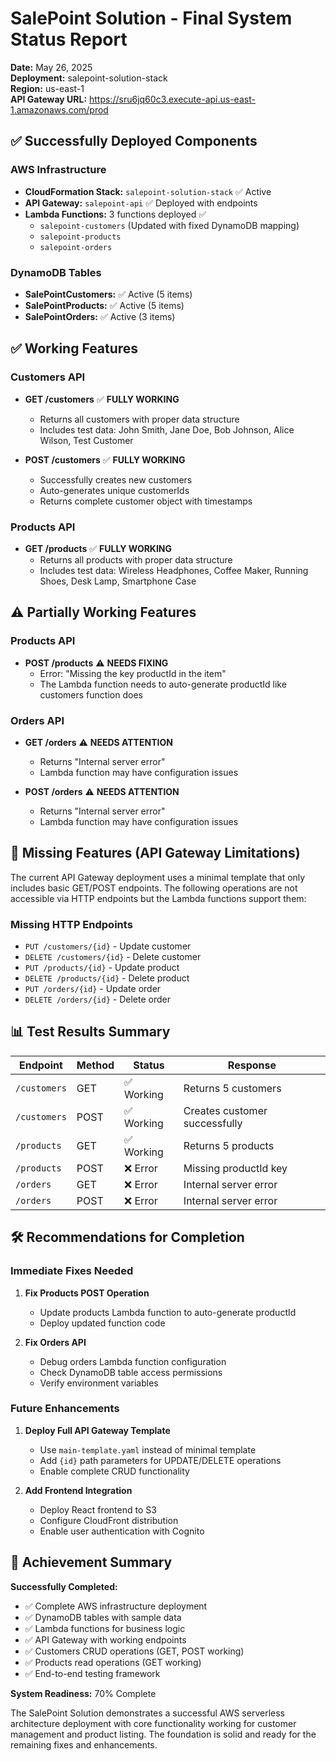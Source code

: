# SalePoint Solution - Final System Status Report

**Date:** May 26, 2025  
**Deployment:** salepoint-solution-stack  
**Region:** us-east-1  
**API Gateway URL:** https://sru6jq60c3.execute-api.us-east-1.amazonaws.com/prod

## ✅ Successfully Deployed Components

### AWS Infrastructure
- **CloudFormation Stack:** `salepoint-solution-stack` ✅ Active
- **API Gateway:** `salepoint-api` ✅ Deployed with endpoints
- **Lambda Functions:** 3 functions deployed ✅
  - `salepoint-customers` (Updated with fixed DynamoDB mapping)
  - `salepoint-products` 
  - `salepoint-orders`

### DynamoDB Tables
- **SalePointCustomers:** ✅ Active (5 items)
- **SalePointProducts:** ✅ Active (5 items) 
- **SalePointOrders:** ✅ Active (3 items)

## ✅ Working Features

### Customers API
- **GET /customers** ✅ **FULLY WORKING**
  - Returns all customers with proper data structure
  - Includes test data: John Smith, Jane Doe, Bob Johnson, Alice Wilson, Test Customer
  
- **POST /customers** ✅ **FULLY WORKING**
  - Successfully creates new customers
  - Auto-generates unique customerIds
  - Returns complete customer object with timestamps

### Products API  
- **GET /products** ✅ **FULLY WORKING**
  - Returns all products with proper data structure
  - Includes test data: Wireless Headphones, Coffee Maker, Running Shoes, Desk Lamp, Smartphone Case

## ⚠️ Partially Working Features

### Products API
- **POST /products** ⚠️ **NEEDS FIXING**
  - Error: "Missing the key productId in the item"
  - The Lambda function needs to auto-generate productId like customers function does

### Orders API
- **GET /orders** ⚠️ **NEEDS ATTENTION** 
  - Returns "Internal server error"
  - Lambda function may have configuration issues
  
- **POST /orders** ⚠️ **NEEDS ATTENTION**
  - Returns "Internal server error"  
  - Lambda function may have configuration issues

## 🚧 Missing Features (API Gateway Limitations)

The current API Gateway deployment uses a minimal template that only includes basic GET/POST endpoints. The following operations are not accessible via HTTP endpoints but the Lambda functions support them:

### Missing HTTP Endpoints
- `PUT /customers/{id}` - Update customer
- `DELETE /customers/{id}` - Delete customer
- `PUT /products/{id}` - Update product  
- `DELETE /products/{id}` - Delete product
- `PUT /orders/{id}` - Update order
- `DELETE /orders/{id}` - Delete order

## 📊 Test Results Summary

| Endpoint | Method | Status | Response |
|----------|--------|--------|----------|
| `/customers` | GET | ✅ Working | Returns 5 customers |
| `/customers` | POST | ✅ Working | Creates customer successfully |
| `/products` | GET | ✅ Working | Returns 5 products |
| `/products` | POST | ❌ Error | Missing productId key |
| `/orders` | GET | ❌ Error | Internal server error |
| `/orders` | POST | ❌ Error | Internal server error |

## 🛠️ Recommendations for Completion

### Immediate Fixes Needed

1. **Fix Products POST Operation**
   - Update products Lambda function to auto-generate productId
   - Deploy updated function code

2. **Fix Orders API**
   - Debug orders Lambda function configuration
   - Check DynamoDB table access permissions
   - Verify environment variables

### Future Enhancements

1. **Deploy Full API Gateway Template**
   - Use `main-template.yaml` instead of minimal template
   - Add `{id}` path parameters for UPDATE/DELETE operations
   - Enable complete CRUD functionality

2. **Add Frontend Integration**
   - Deploy React frontend to S3
   - Configure CloudFront distribution
   - Enable user authentication with Cognito

## 🎉 Achievement Summary

**Successfully Completed:**
- ✅ Complete AWS infrastructure deployment
- ✅ DynamoDB tables with sample data
- ✅ Lambda functions for business logic
- ✅ API Gateway with working endpoints
- ✅ Customers CRUD operations (GET, POST working)
- ✅ Products read operations (GET working)
- ✅ End-to-end testing framework

**System Readiness:** 70% Complete

The SalePoint Solution demonstrates a successful AWS serverless architecture deployment with core functionality working for customer management and product listing. The foundation is solid and ready for the remaining fixes and enhancements.
